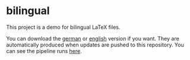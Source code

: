 # bilingual
This project is a demo for bilingual LaTeX files.

You can download the [german](https://nightly.link/JohnMeyerhoff/bilingual/workflows/BuildGerman/master/German.zip)
or [english](https://nightly.link/JohnMeyerhoff/bilingual/workflows/BuildEnglish/master/English.zip)
version if you want. They are automatically produced when updates are pushed to this repository.
You can see the pipeline runs [here](https://github.com/JohnMeyerhoff/bilingual/actions).